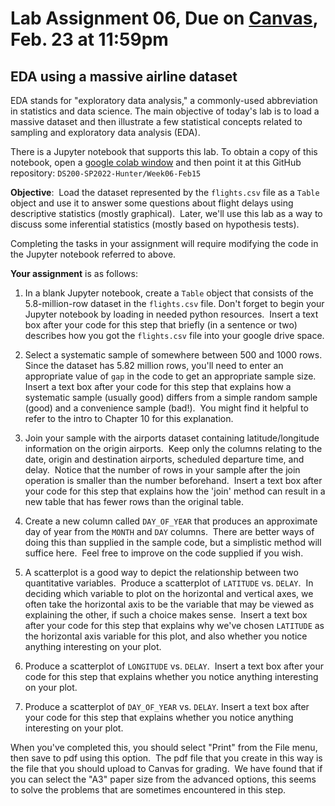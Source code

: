 # Lab Assignment 06, Due on [Canvas](https://psu.instructure.com/courses/2174978/assignments/13836761), Feb. 23 at 11:59pm
## EDA using a massive airline dataset

EDA stands for "exploratory data analysis," a commonly-used abbreviation in statistics and data science.
The main objective of today's lab is to load a massive dataset and then illustrate a few statistical concepts related to sampling and exploratory data analysis (EDA).

There is a Jupyter notebook that supports this lab.  To obtain a copy of this notebook, open a [google colab window](https://colab.research.google.com/) and then point it at this GitHub repository: `DS200-SP2022-Hunter/Week06-Feb15`

**Objective**:  Load the dataset represented by the `flights.csv` file as a `Table` object and use it to answer some questions about flight delays using descriptive statistics (mostly graphical).  Later, we'll use this lab as a way to discuss some inferential statistics (mostly based on hypothesis tests).

Completing the tasks in your assignment will require modifying the code in the Jupyter notebook referred to above.

**Your assignment** is as follows:

1. In a blank Jupyter notebook, create a `Table` object that consists of the 5.8-million-row dataset in the `flights.csv` file. Don't forget to begin your Jupyter notebook by loading in needed python resources.  Insert a text box after your code for this step that briefly (in a sentence or two) describes how you got the `flights.csv` file into your google drive space.

2. Select a systematic sample of somewhere between 500 and 1000 rows.  Since the dataset has 5.82 million rows, you'll need to enter an appropriate value of `gap` in the code to get an appropriate sample size.  Insert a text box after your code for this step that explains how a systematic sample (usually good) differs from a simple random sample (good) and a convenience sample (bad!).  You might find it helpful to refer to the intro to Chapter 10 for this explanation.

3. Join your sample with the airports dataset containing latitude/longitude information on the origin airports.  Keep only the columns relating to the date, origin and destination airports, scheduled departure time, and delay.  Notice that the number of rows in your sample after the join operation is smaller than the number beforehand.  Insert a text box after your code for this step that explains how the 'join' method can result in a new table that has fewer rows than the original table.

4. Create a new column called `DAY_OF_YEAR` that produces an approximate day of year from the `MONTH` and `DAY` columns.  There are better ways of doing this than supplied in the sample code, but a simplistic method will suffice here.  Feel free to improve on the code supplied if you wish.

5. A scatterplot is a good way to depict the relationship between two quantitative variables.  Produce a scatterplot of `LATITUDE` vs. `DELAY`.  In deciding which variable to plot on the horizontal and vertical axes, we often take the horizontal axis to be the variable that may be viewed as explaining the other, if such a choice makes sense.  Insert a text box after your code for this step that explains why we've chosen `LATITUDE` as the horizontal axis variable for this plot, and also whether you notice anything interesting on your plot.

6. Produce a scatterplot of `LONGITUDE` vs. `DELAY`.  Insert a text box after your code for this step that explains whether you notice anything interesting on your plot.

7. Produce a scatterplot of `DAY_OF_YEAR` vs. `DELAY`. Insert a text box after your code for this step that explains whether you notice anything interesting on your plot.

When you've completed this, you should select "Print" from the File menu, then save to pdf using this option.  The pdf file that you create in this way is the file that you should upload to Canvas for grading.  We have found that if you can select the "A3" paper size from the advanced options, this seems to solve the problems that are sometimes encountered in this step.
